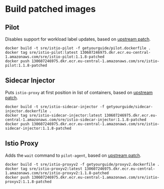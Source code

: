 # Build patched images

## Pilot

Disables support for workload label updates, based on [upstream patch](https://github.com/istio/istio/pull/16748).

```
docker build -t sre/istio-pilot -f getyourguide/pilot.dockerfile .
docker tag sre/istio-pilot:latest 130607246975.dkr.ecr.eu-central-1.amazonaws.com/sre/istio-pilot:1.1.8-patched
docker push 130607246975.dkr.ecr.eu-central-1.amazonaws.com/sre/istio-pilot:1.1.8-patched
```

## Sidecar Injector

Puts `istio-proxy` at first position in list of containers, based on [upstream patch](https://github.com/istio/istio/pull/24737).

```
docker build -t sre/istio-sidecar-injector -f getyourguide/sidecar-injector.dockerfile .
docker tag sre/istio-sidecar-injector:latest 130607246975.dkr.ecr.eu-central-1.amazonaws.com/sre/istio-sidecar-injector:1.1.8-patched
docker push 130607246975.dkr.ecr.eu-central-1.amazonaws.com/sre/istio-sidecar-injector:1.1.8-patched
```

## Istio Proxy

Adds the `wait` command to `pilot-agent`, based on [upstream patch](https://github.com/istio/istio/pull/24737).

```
docker build -t sre/istio-proxyv2 -f getyourguide/proxyv2.dockerfile .
docker tag sre/istio-proxyv2:latest 130607246975.dkr.ecr.eu-central-1.amazonaws.com/sre/istio-proxyv2:1.1.8-patched
docker push 130607246975.dkr.ecr.eu-central-1.amazonaws.com/sre/istio-proxyv2:1.1.8-patched
```

